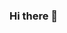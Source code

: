 ### Hi there 👋

<!--
**limapablode/limapablode** is a ✨ _special_ ✨ repository because its `README.md` (this file) appears on your GitHub profile.

![Pablo de Lima GitHub stats](https://github-readme-stats.vercel.app/api?username=limapablode&show_icons=true)

Here are some ideas to get you started:

- 🔭 I’m currently working on ...
- 🌱 I’m currently learning ...
- 👯 I’m looking to collaborate on ...
- 🤔 I’m looking for help with ...
- 💬 Ask me about ...
- 📫 How to reach me: ...
- 😄 Pronouns: ...
- ⚡ Fun fact: ...
-->

